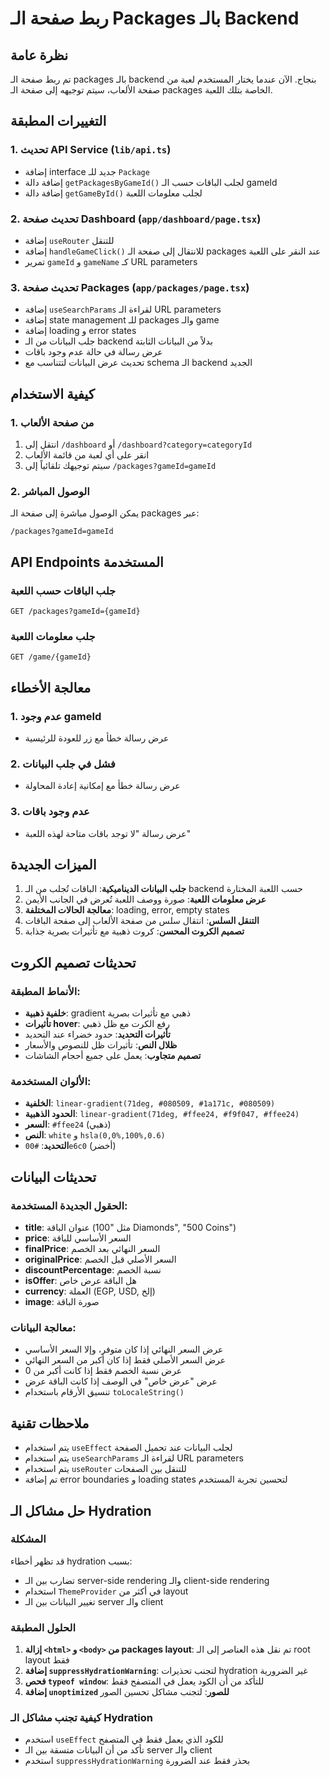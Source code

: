 # ربط صفحة الـ Packages بالـ Backend

## نظرة عامة
تم ربط صفحة الـ packages بالـ backend بنجاح. الآن عندما يختار المستخدم لعبة من صفحة الألعاب، سيتم توجيهه إلى صفحة الـ packages الخاصة بتلك اللعبة.

## التغييرات المطبقة

### 1. تحديث API Service (`lib/api.ts`)
- إضافة interface جديد للـ `Package`
- إضافة دالة `getPackagesByGameId()` لجلب الباقات حسب الـ gameId
- إضافة دالة `getGameById()` لجلب معلومات اللعبة

### 2. تحديث صفحة Dashboard (`app/dashboard/page.tsx`)
- إضافة `useRouter` للتنقل
- إضافة `handleGameClick()` للانتقال إلى صفحة الـ packages عند النقر على اللعبة
- تمرير `gameId` و `gameName` كـ URL parameters

### 3. تحديث صفحة Packages (`app/packages/page.tsx`)
- إضافة `useSearchParams` لقراءة الـ URL parameters
- إضافة state management للـ packages والـ game
- إضافة loading و error states
- جلب البيانات من الـ backend بدلاً من البيانات الثابتة
- عرض رسالة في حالة عدم وجود باقات
- تحديث عرض البيانات لتتناسب مع schema الـ backend الجديد

## كيفية الاستخدام

### 1. من صفحة الألعاب
1. انتقل إلى `/dashboard` أو `/dashboard?category=categoryId`
2. انقر على أي لعبة من قائمة الألعاب
3. سيتم توجيهك تلقائياً إلى `/packages?gameId=gameId`

### 2. الوصول المباشر
يمكن الوصول مباشرة إلى صفحة الـ packages عبر:
```
/packages?gameId=gameId
```

## API Endpoints المستخدمة

### جلب الباقات حسب اللعبة
```
GET /packages?gameId={gameId}
```

### جلب معلومات اللعبة
```
GET /game/{gameId}
```

## معالجة الأخطاء

### 1. عدم وجود gameId
- عرض رسالة خطأ مع زر للعودة للرئيسية

### 2. فشل في جلب البيانات
- عرض رسالة خطأ مع إمكانية إعادة المحاولة

### 3. عدم وجود باقات
- عرض رسالة "لا توجد باقات متاحة لهذه اللعبة"

## الميزات الجديدة

1. **جلب البيانات الديناميكية**: الباقات تُجلب من الـ backend حسب اللعبة المختارة
2. **عرض معلومات اللعبة**: صورة ووصف اللعبة تُعرض في الجانب الأيمن
3. **معالجة الحالات المختلفة**: loading, error, empty states
4. **التنقل السلس**: انتقال سلس من صفحة الألعاب إلى صفحة الباقات
5. **تصميم الكروت المحسن**: كروت ذهبية مع تأثيرات بصرية جذابة

## تحديثات تصميم الكروت

### الأنماط المطبقة:
- **خلفية ذهبية**: gradient ذهبي مع تأثيرات بصرية
- **تأثيرات hover**: رفع الكرت مع ظل ذهبي
- **تأثيرات التحديد**: حدود خضراء عند التحديد
- **ظلال النص**: تأثيرات ظل للنصوص والأسعار
- **تصميم متجاوب**: يعمل على جميع أحجام الشاشات

### الألوان المستخدمة:
- **الخلفية**: `linear-gradient(71deg, #080509, #1a171c, #080509)`
- **الحدود الذهبية**: `linear-gradient(71deg, #ffee24, #f9f047, #ffee24)`
- **السعر**: `#ffee24` (ذهبي)
- **النص**: `white` و `hsla(0,0%,100%,0.6)`
- **التحديد**: `#00e6c0` (أخضر)

## تحديثات البيانات

### الحقول الجديدة المستخدمة:
- **title**: عنوان الباقة (مثل "100 Diamonds", "500 Coins")
- **price**: السعر الأساسي للباقة
- **finalPrice**: السعر النهائي بعد الخصم
- **originalPrice**: السعر الأصلي قبل الخصم
- **discountPercentage**: نسبة الخصم
- **isOffer**: هل الباقة عرض خاص
- **currency**: العملة (EGP, USD, إلخ)
- **image**: صورة الباقة

### معالجة البيانات:
- عرض السعر النهائي إذا كان متوفر، وإلا السعر الأساسي
- عرض السعر الأصلي فقط إذا كان أكبر من السعر النهائي
- عرض نسبة الخصم فقط إذا كانت أكبر من 0
- عرض "عرض خاص" في الوصف إذا كانت الباقة عرض
- تنسيق الأرقام باستخدام `toLocaleString()`

## ملاحظات تقنية

- يتم استخدام `useEffect` لجلب البيانات عند تحميل الصفحة
- يتم استخدام `useSearchParams` لقراءة الـ URL parameters
- يتم استخدام `useRouter` للتنقل بين الصفحات
- تم إضافة error boundaries و loading states لتحسين تجربة المستخدم

## حل مشاكل الـ Hydration

### المشكلة
قد تظهر أخطاء hydration بسبب:
- تضارب بين الـ server-side rendering والـ client-side rendering
- استخدام `ThemeProvider` في أكثر من layout
- تغيير البيانات بين الـ server والـ client

### الحلول المطبقة
1. **إزالة `<html>` و `<body>` من packages layout**: تم نقل هذه العناصر إلى الـ root layout فقط
2. **إضافة `suppressHydrationWarning`**: لتجنب تحذيرات hydration غير الضرورية
3. **فحص `typeof window`**: للتأكد من أن الكود يعمل في المتصفح فقط
4. **إضافة `unoptimized` للصور**: لتجنب مشاكل تحسين الصور

### كيفية تجنب مشاكل الـ Hydration
- استخدم `useEffect` للكود الذي يعمل فقط في المتصفح
- تأكد من أن البيانات متسقة بين الـ server والـ client
- استخدم `suppressHydrationWarning` بحذر فقط عند الضرورة